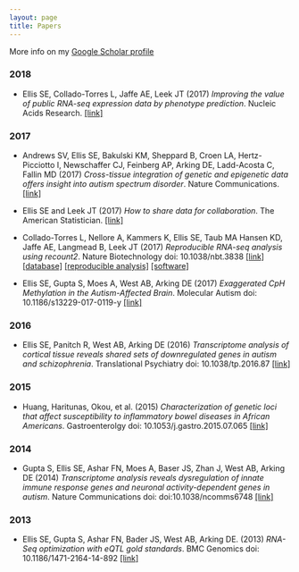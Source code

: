 ```yaml
---
layout: page
title: Papers
---
```



More info on my [Google Scholar profile](https://scholar.google.com/citations?user=G5cAVdkAAAAJ&hl=en)


### 2018
 
* Ellis SE, Collado-Torres L, Jaffe AE, Leek JT (2017) _Improving the value of public RNA-seq expression data by phenotype prediction_. Nucleic Acids Research. [[link]](https://doi.org/10.1093/nar/gky102)

### 2017

* Andrews SV, Ellis SE, Bakulski KM, Sheppard B, Croen LA, Hertz-Picciotto I, Newschaffer CJ, Feinberg AP, Arking DE, Ladd-Acosta C, Fallin MD (2017) _Cross-tissue integration of genetic and epigenetic data offers insight into autism spectrum disorder_. Nature Communications. [[link]](https://www.nature.com/articles/s41467-017-00868-y)

* Ellis SE and Leek JT (2017) _How to share data for collaboration_. The American Statistician. [[link]](http://amstat.tandfonline.com/doi/full/10.1080/00031305.2017.1375987)

*  Collado-Torres L, Nellore A, Kammers K, Ellis SE, Taub MA Hansen KD, Jaffe AE, Langmead B, Leek JT (2017) _Reproducible RNA-seq analysis using recount2_. Nature Biotechnology doi: 10.1038/nbt.3838 [[link]](http://www.nature.com/nbt/journal/v35/n4/full/nbt.3838.html) [[database]](https://jhubiostatistics.shinyapps.io/recount/) [[reproducible analysis]](http://leekgroup.github.io/recount-analyses/) [[software]](https://bioconductor.org/packages/devel/bioc/html/recount.html)

* Ellis SE, Gupta S, Moes A, West AB, Arking DE (2017) _Exaggerated CpH Methylation in the Autism-Affected Brain_. Molecular Autism doi: 10.1186/s13229-017-0119-y [[link]](https://www.ncbi.nlm.nih.gov/pmc/articles/PMC5351204/)


### 2016
* Ellis SE, Panitch R, West AB, Arking DE (2016) _Transcriptome analysis of cortical tissue reveals shared sets of downregulated genes in autism and schizophrenia_. Translational Psychiatry doi: 10.1038/tp.2016.87 [[link]](http://www.nature.com/tp/journal/v6/n5/abs/tp201687a.html)

### 2015
* Huang, Haritunas, Okou, et al. (2015) _Characterization of genetic loci that affect susceptibility to inflammatory bowel diseases in African Americans_. Gastroenterolgy doi: 10.1053/j.gastro.2015.07.065 [[link]](http://www.sciencedirect.com/science/article/pii/S0016508515011038)

### 2014
* Gupta S, Ellis SE, Ashar FN, Moes A, Baser JS, Zhan J, West AB, Arking DE (2014) _Transcriptome analysis reveals dysregulation of innate immune response genes and neuronal activity-dependent genes in autism_. Nature Communications doi: doi:10.1038/ncomms6748 [[link]](http://www.nature.com/articles/ncomms6748)


### 2013
* Ellis SE, Gupta S, Ashar FN, Bader JS, West AB, Arking DE. (2013) _RNA-Seq optimization with eQTL gold standards_. BMC Genomics doi: 10.1186/1471-2164-14-892 [[link]](http://bmcgenomics.biomedcentral.com/articles/10.1186/1471-2164-14-892)
